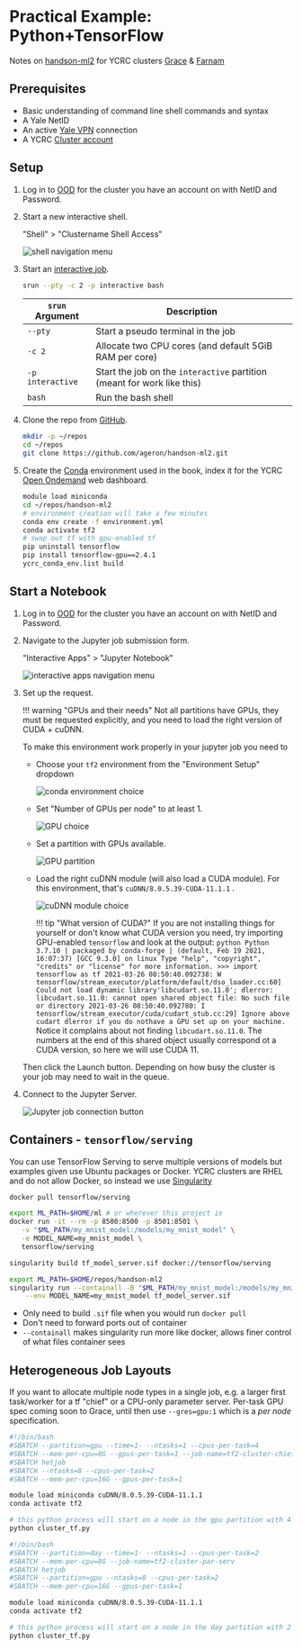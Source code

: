 # Practical Example: Python+TensorFlow

Notes on [handson-ml2](https://github.com/ageron/handson-ml2) for YCRC clusters [Grace](/clusters-at-yale/clusters/grace/) & [Farnam](/clusters-at-yale/clusters/farnam/)

## Prerequisites

- Basic understanding of command line shell commands and syntax
- A Yale NetID
- An active [Yale VPN](https://yale.service-now.com/it?id=service_offering&sys_id=c4684dcd6fbb31007ee2abcf9f3ee4f2) connection
- A YCRC [Cluster account](https://research.computing.yale.edu/support/hpc/account-request)

## Setup

1. Log in to [OOD](/clusters-at-yale/access/ood/) for the cluster you have an account on with NetID and Password.

1. Start a new interactive shell.

    "Shell" > "Clustername Shell Access"

    ![shell navigation menu](/img/handson-ml2_00.png)

1. Start an [interactive job](/clusters-at-yale/job-scheduling/#interactive-jobs).

    ``` bash
    srun --pty -c 2 -p interactive bash
    ```

    | `srun` Argument  | Description |
    | ---------------- | ----------- |
    | `--pty`          | Start a pseudo terminal in the job |
    | `-c 2`           | Allocate two CPU cores (and default 5GiB RAM per core) |
    | `-p interactive` | Start the job on the `interactive` partition (meant for work like this) |
    | `bash`           | Run the bash shell |

1. Clone the repo from [GitHub](/clusters-at-yale/guides/github/).

    ``` bash
    mkdir -p ~/repos
    cd ~/repos
    git clone https://github.com/ageron/handson-ml2.git
    ```

1. Create the [Conda](/clusters-at-yale/guides/conda/) environment used in the book, index it for the YCRC [Open Ondemand](/clusters-at-yale/access/ood/) web dashboard.

    ``` bash
    module load miniconda
    cd ~/repos/handson-ml2
    # environment creation will take a few minutes
    conda env create -f environment.yml
    conda activate tf2
    # swap out tf with gpu-enabled tf
    pip uninstall tensorflow
    pip install tensorflow-gpu==2.4.1
    ycrc_conda_env.list build
    ```

## Start a Notebook

1. Log in to [OOD](/clusters-at-yale/access/ood/) for the cluster you have an account on with NetID and Password.

1. Navigate to the Jupyter job submission form.

    "Interactive Apps" > "Jupyter Notebook"

    ![interactive apps navigation menu](/img/handson-ml2_01.png)

1. Set up the request.

    !!! warning "GPUs and their needs"
        Not all partitions have GPUs, they must be requested explicitly, and you need to load the right version of CUDA + cuDNN.

    To make this environment work properly in your jupyter job you need to

    - Choose your `tf2` environment from the "Environment Setup" dropdown

        ![conda environment choice](/img/handson-ml2_notebook01.png)

    - Set "Number of GPUs per node" to at least 1.

        ![GPU choice](/img/handson-ml2_notebook02.png)

    - Set a partition with GPUs available.

        ![GPU partition](/img/handson-ml2_notebook03.png)

    - Load the right cuDNN module (will also load a CUDA module). For this environment, that's `cuDNN/8.0.5.39-CUDA-11.1.1` .

        ![cuDNN module choice](/img/handson-ml2_notebook04.png)

        !!! tip "What version of CUDA?"
            If you are not installing things for yourself or don't know what CUDA version you need, try importing GPU-enabled `tensorflow` and look at the output:
            ``` python
            Python 3.7.10 | packaged by conda-forge | (default, Feb 19 2021, 16:07:37)
            [GCC 9.3.0] on linux
            Type "help", "copyright", "credits" or "license" for more information.
            >>> import tensorflow as tf
            2021-03-26 08:50:40.092738: W tensorflow/stream_executor/platform/default/dso_loader.cc:60] Could not load dynamic library'libcudart.so.11.0'; dlerror: libcudart.so.11.0: cannot open shared object file: No such file or directory
            2021-03-26 08:50:40.092780: I tensorflow/stream_executor/cuda/cudart_stub.cc:29] Ignore above cudart dlerror if you do nothave a GPU set up on your machine.
            ```
            Notice it complains about not finding `libcudart.so.11.0`. The numbers at the end of this shared object usually correspond ot a CUDA version, so here we will use CUDA 11.

    Then click the Launch button. Depending on how busy the cluster is your job may need to wait in the queue.

1. Connect to the Jupyter Server.

    ![Jupyter job connection button](/img/handson-ml2_notebook05.png)

## Containers - `tensorflow/serving`

You can use TensorFlow Serving to serve multiple versions of models but examples given use Ubuntu packages or Docker. YCRC clusters are RHEL and do not allow Docker, so instead we use [Singularity]()

``` bash
docker pull tensorflow/serving

export ML_PATH=$HOME/ml # or wherever this project is
docker run -it --rm -p 8500:8500 -p 8501:8501 \
   -v "$ML_PATH/my_mnist_model:/models/my_mnist_model" \
   -e MODEL_NAME=my_mnist_model \
   tensorflow/serving
```

``` bash
singularity build tf_model_server.sif docker://tensorflow/serving

export ML_PATH=$HOME/repos/handson-ml2
singularity run --containall -B "$ML_PATH/my_mnist_model:/models/my_mnist_model" \
    --env MODEL_NAME=my_mnist_model tf_model_server.sif
```

- Only need to build `.sif` file when you would run `docker pull`
- Don't need to forward ports out of container
- `--containall` makes singularity run more like docker, allows finer control of what files container sees

## Heterogeneous Job Layouts

If you want to allocate multiple node types in a single job, e.g. a larger first task/worker for a tf "chief" or a CPU-only parameter server. Per-task GPU spec coming soon to Grace, until then use `--gres=gpu:1` which is a _per node_ specification.

``` bash
#!/bin/bash
#SBATCH --partition=gpu --time=1- --ntasks=1 --cpus-per-task=4
#SBATCH --mem-per-cpu=8G --gpus-per-task=1 --job-name=tf2-cluster-chief
#SBATCH hetjob
#SBATCH --ntasks=8 --cpus-per-task=2 
#SBATCH --mem-per-cpu=16G --gpus-per-task=1

module load miniconda cuDNN/8.0.5.39-CUDA-11.1.1
conda activate tf2

# this python process will start on a node in the gpu partition with 4 CPUs & 1 GPU
python cluster_tf.py
```

``` bash
#!/bin/bash
#SBATCH --partition=day --time=1- --ntasks=1 --cpus-per-task=2
#SBATCH --mem-per-cpu=8G --job-name=tf2-cluster-par-serv
#SBATCH hetjob
#SBATCH --partition=gpu --ntasks=8 --cpus-per-task=2 
#SBATCH --mem-per-cpu=16G --gpus-per-task=1

module load miniconda cuDNN/8.0.5.39-CUDA-11.1.1
conda activate tf2

# this python process will start on a node in the day partition with 2 CPUs
python cluster_tf.py

```
